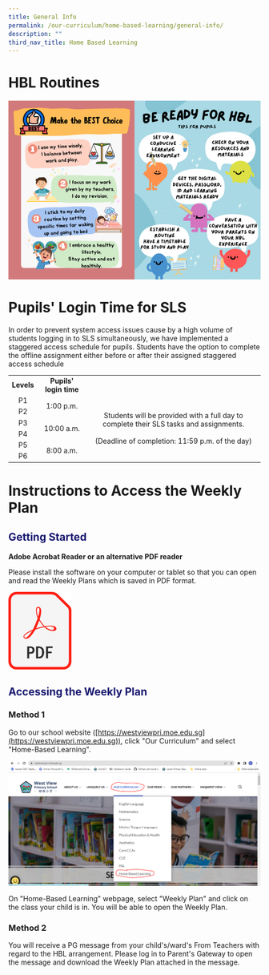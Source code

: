 ```yaml
---
title: General Info
permalink: /our-curriculum/home-based-learning/general-info/
description: ""
third_nav_title: Home Based Learning
---
```

# HBL Routines
<div style="display:flex;">
	<img style="width:50%;" src="/images/Home%20Based%20Learning/hbl%20routine%201.png">
	<img style="width:50%;" src="/images/Home%20Based%20Learning/hbl%20routine%202.png">
</div>

# Pupils' Login Time for SLS
In order to prevent system access issues cause by a high volume of students logging in to SLS simultaneously, we have implemented a staggered access schedule for pupils. Students have the option to complete the offline assignment either before or after their assigned staggered access schedule

<table style="text-align:center; vertical-align:middle;">
<tbody>
  <tr style="font-weight: bold;">
    <td>Levels</td>
    <td>Pupils' login time</td>
    <td></td>
  </tr>
  <tr>
    <td>P1</td>
    <td rowspan="2">1:00 p.m.</td>
    <td rowspan="6">Students will be provided with a full day to complete their SLS tasks and assignments.<br><br>(Deadline of completion: 11:59 p.m. of the day)</td>
  </tr>
  <tr>
    <td>P2</td>
  </tr>
  <tr>
    <td>P3</td>
    <td rowspan="2">10:00 a.m.</td>
  </tr>
  <tr>
    <td>P4</td>
  </tr>
  <tr>
    <td>P5</td>
    <td rowspan="2">8:00 a.m.</td>
  </tr>
  <tr>
    <td>P6</td>
  </tr>
</tbody>
</table>


# Instructions to Access the Weekly Plan

<h2 style="color: midnightblue;">Getting Started</h2>

**Adobe Acrobat Reader or an alternative PDF reader**

Please install the software on your computer or tablet so that you can open and read the Weekly Plans which is saved in PDF format.

<p><a href="https://get.adobe.com/reader/"><img src="/images/Home%20Based%20Learning/pdf_file_icon.png" style="width: 25%;"></a></p>

<h2 style="color: midnightblue;">Accessing the Weekly Plan</h2>

### Method 1
Go to our school website ([https://westviewpri.moe.edu.sg](https://westviewpri.moe.edu.sg)), click "Our Curriculum" and select "Home-Based Learning".

![](/images/Home%20Based%20Learning/finding%20hbl%20page.PNG)

On "Home-Based Learning" webpage, select "Weekly Plan" and click on the class your child is in. You will be able to open the Weekly Plan.

### Method 2
You will receive a PG message from your child's/ward's From Teachers with regard to the HBL arrangement. Please log in to Parent's Gateway to open the message and download the Weekly Plan attached in the message.
